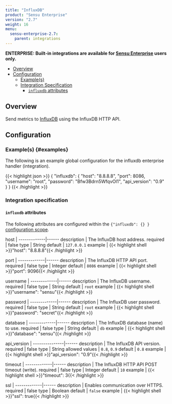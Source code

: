 ```yaml
---
title: "InfluxDB"
product: "Sensu Enterprise"
version: "2.7"
weight: 16
menu:
  sensu-enterprise-2.7:
    parent: integrations
---
```

**ENTERPRISE: Built-in integrations are available for [Sensu Enterprise][1]
users only.**

- [Overview](#overview)
- [Configuration](#configuration)
  - [Example(s)](#examples)
  - [Integration Specification](#integration-specification)
    - [`influxdb` attributes](#influxdb-attributes)

## Overview

Send metrics to [InfluxDB][2] using the InfluxDB HTTP API.

## Configuration

### Example(s) {#examples}

The following is an example global configuration for the influxdb enterprise
handler (integration).

{{< highlight json >}}
{
  "influxdb": {
    "host": "8.8.8.8",
    "port": 8086,
    "username": "root",
    "password": "Bfw3Bdrn5WfqvOl1",
    "api_version": "0.9"
  }
}
{{< /highlight >}}

### Integration specification

#### `influxdb` attributes

The following attributes are configured within the `{"influxdb": {} }`
[configuration scope][3].

host         | 
-------------|------
description  | The InfluxDB host address.
required     | false
type         | String
default      | `127.0.0.1`
example      | {{< highlight shell >}}"host": "8.8.8.8"{{< /highlight >}}

port         | 
-------------|------
description  | The InfluxDB HTTP API port.
required     | false
type         | Integer
default      | `8086`
example      | {{< highlight shell >}}"port": 9096{{< /highlight >}}

username     | 
-------------|------
description  | The InfluxDB username.
required     | false
type         | String
default      | `root`
example      | {{< highlight shell >}}"username": "sensu"{{< /highlight >}}

password     | 
-------------|------
description  | The InfluxDB user password.
required     | false
type         | String
default      | `root`
example      | {{< highlight shell >}}"password": "secret"{{< /highlight >}}

database     | 
-------------|------
description  | The InfluxDB database (name) to use.
required     | false
type         | String
default      | `db`
example      | {{< highlight shell >}}"database": "sensu"{{< /highlight >}}

api_version    | 
---------------|------
description    | The InfluxDB API version.
required       | false
type           | String
allowed values | `0.8`, `0.9`
default        | `0.8`
example        | {{< highlight shell >}}"api_version": "0.9"{{< /highlight >}}

timeout      | 
-------------|------
description  | The InfluxDB HTTP API POST timeout (write).
required     | false
type         | Integer
default      | `10`
example      | {{< highlight shell >}}"timeout": 3{{< /highlight >}}

ssl          | 
-------------|------
description  | Enables communication over HTTPS.
required     | false
type         | Boolean
default      | `false`
example      | {{< highlight shell >}}"ssl": true{{< /highlight >}}


[1]:  /sensu-enterprise
[2]:  https://influxdata.com?ref=sensu-enterprise
[3]:  /sensu-core/1.0/reference/configuration#configuration-scopes

